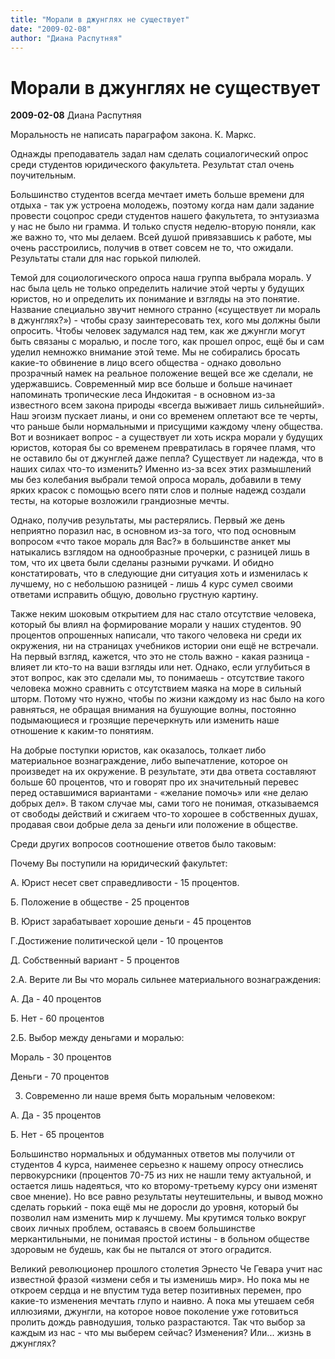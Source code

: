 ```yaml
---
title: "Морали в джунглях не существует"
date: "2009-02-08"
author: "Диана Распутняя"
---
```


# Морали в джунглях не существует

**2009-02-08** Диана Распутняя

Моральность не написать параграфом закона. К. Маркс.

Однажды преподаватель задал нам сделать социалогический опрос среди студентов юридического факультета. Результат стал очень поучительным.

Большинство студентов всегда мечтает иметь больше времени для отдыха - так уж устроена молодежь, поэтому когда нам дали задание провести соцопрос среди студентов нашего факультета, то энтузиазма у нас не было ни грамма. И только спустя неделю-вторую поняли, как же важно то, что мы делаем. Всей душой привязавшись к работе, мы очень расстроились, получив в  ответ совсем не то, что ожидали. Результаты стали для нас горькой пилюлей.

Темой для социологического опроса наша группа выбрала мораль. У нас была цель не только определить наличие этой черты у будущих юристов, но и определить их понимание и взгляды на это понятие. Название специально звучит немного странно («существует ли мораль в джунглях?») - чтобы сразу заинтересовать тех, кого мы должны были опросить. Чтобы человек задумался над тем, как же джунгли могут быть связаны с моралью, и после того, как прошел опрос, ещё бы и сам уделил немножко внимание этой теме. Мы не собирались бросать какие-то обвинение в лицо всего общества - однако довольно прозрачный намек на реальное положение вещей все же сделали, не удержавшись. Современный мир все больше и больше начинает напоминать тропические леса Индокитая - в основном из-за известного всем закона природы «всегда выживает лишь сильнейший». Наш эгоизм пускает лианы, и они со временем оплетают все те черты, что раньше были нормальными и присущими каждому члену общества. Вот и возникает вопрос - а существует ли хоть искра морали у будущих юристов, которая бы со временем превратилась в горячее пламя, что не оставило бы от джунглей даже пепла? Существует ли надежда, что в наших силах что-то изменить? Именно из-за всех этих размышлений мы без колебания выбрали темой опроса мораль, добавили в тему ярких красок с помощью всего пяти слов и полные надежд создали тесты, на которые возложили грандиозные мечты.

Однако, получив результаты, мы растерялись. Первый же день неприятно поразил нас, в основном из-за того, что под основным вопросом «что такое мораль для Вас?» в большинстве анкет мы натыкались взглядом на однообразные прочерки, с разницей лишь в том, что их цвета были сделаны разными ручками. И обидно констатировать, что в следующие дни ситуация хоть и изменилась к лучшему, но с небольшою разницей - лишь 4 курс сумел своими ответами исправить общую, довольно грустную картину.

Также неким шоковым открытием для нас стало отсутствие человека, который бы влиял на формирование морали у наших студентов. 90 процентов опрошенных написали, что такого человека ни среди их окружения, ни на страницах учебников истории они ещё не встречали. На первый взгляд, кажется, что это не столь важно - какая разница - влияет ли кто-то на ваши взгляды или нет. Однако, если углубиться в этот вопрос, как это сделали мы, то понимаешь - отсутствие такого человека можно сравнить с отсутствием маяка на море в сильный шторм. Потому что нужно, чтобы по жизни каждому из нас было на кого равняться, не обращая внимания на бушующие волны, постоянно подымающиеся и грозящие перечеркнуть или изменить наше отношение к каким-то понятиям.

На добрые поступки юристов, как оказалось, толкает либо материальное вознаграждение, либо выпечатление, которое он произведет на их окружение. В результате, эти два ответа составляют больше 60 процентов, что и говорят про их значительный перевес перед оставшимися вариантами - «желание помочь» или «не делаю добрых дел». В таком случае мы, сами того не понимая, отказываемся от свободы действий и сжигаем что-то хорошее в собственных душах, продавая свои добрые дела за деньги или положение в обществе.

Среди других вопросов соотношение ответов было таковым:



Почему Вы поступили на юридический факультет:



А. Юрист несет свет справедливости - 15 процентов.

Б. Положение в обществе - 25 процентов

В. Юрист зарабатывает хорошие деньги - 45 процентов

Г.Достижение политической цели - 10 процентов

Д. Собственный вариант - 5 процентов

2.А.  Верите ли Вы что мораль сильнее материального вознаграждения:

А. Да - 40 процентов

Б. Нет - 60 процентов

2.Б. Выбор между деньгами и моралью:

Мораль - 30 процентов

Деньги - 70 процентов

3. Современно ли наше время быть моральным человеком:

А. Да - 35 процентов

Б. Нет - 65 процентов

Большинство нормальных и обдуманных ответов мы получили от студентов 4 курса, наименее серьезно к нашему опросу отнеслись первокурсники (процентов 70-75 из них не нашли тему актуальной, и остается лишь надеяться, что ко второму-третьему курсу они изменят свое мнение). Но все равно результаты неутешительны, и вывод можно сделать горький - пока ещё мы не доросли до уровня, который бы позволил нам изменить мир к лучшему. Мы крутимся только вокруг своих личных проблем, оставаясь в своем большинстве меркантильными, не понимая простой истины - в больном обществе здоровым не будешь, как бы не пытался от этого оградится.

Великий революционер прошлого столетия Эрнесто Че Гевара учит нас известной фразой «измени себя и ты изменишь мир». Но пока мы не откроем сердца и не впустим туда ветер позитивных перемен, про какие-то изменения мечтать глупо и наивно. А пока мы утешаем себя иллюзиями, джунгли, на которое новое поколение уже готовиться пролить дождь равнодушия, только разрастаются. Так что выбор за каждым из нас - что мы выберем сейчас? Изменения? Или... жизнь в джунглях?